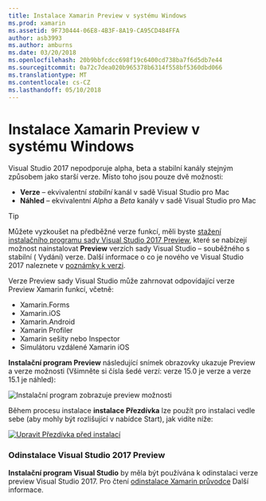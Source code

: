 ```yaml
---
title: Instalace Xamarin Preview v systému Windows
ms.prod: xamarin
ms.assetid: 9F730444-06E8-4B3F-8A19-CA95CD484FFA
author: asb3993
ms.author: amburns
ms.date: 03/20/2018
ms.openlocfilehash: 20b9bbfcdcc698f19c6400cd738ba7f6d5db7e44
ms.sourcegitcommit: 0a72c7dea020b965378b6314f558bf5360dbd066
ms.translationtype: MT
ms.contentlocale: cs-CZ
ms.lasthandoff: 05/10/2018
---
```

# <a name="installing-xamarin-preview-on-windows"></a>Instalace Xamarin Preview v systému Windows

Visual Studio 2017 nepodporuje alpha, beta a stabilní kanály stejným způsobem jako starší verze. Místo toho jsou pouze dvě možnosti:

- **Verze** – ekvivalentní _stabilní_ kanál v sadě Visual Studio pro Mac
- **Náhled** – ekvivalentní _Alpha_ a _Beta_ kanály v sadě Visual Studio pro Mac

> [!TIP] 
> Můžete vyzkoušet na předběžné verze funkcí, měli byste [stažení instalačního programu sady Visual Studio 2017 Preview](https://www.visualstudio.com/vs/preview/), které se nabízejí možnost nainstalovat **Preview** verzích sady Visual Studio – souběžného s stabilní ( Vydání) verze. Další informace o co je nového ve Visual Studio 2017 naleznete v [poznámky k verzi](/visualstudio/releasenotes/vs2017-preview-relnotes).

Verze Preview sady Visual Studio může zahrnovat odpovídající verze Preview Xamarin funkcí, včetně:

- Xamarin.Forms
- Xamarin.iOS
- Xamarin.Android
- Xamarin Profiler
- Xamarin sešity nebo Inspector
- Simulátoru vzdálené Xamarin iOS

**Instalační program Preview** následující snímek obrazovky ukazuje Preview a verze možnosti (Všimněte si čísla šedé verzí: verze 15.0 je verze a verze 15.1 je náhled):

![Instalační program zobrazuje preview možnosti](windows-images/vs2017-installer.jpg)

Během procesu instalace **instalace Přezdívka** lze použít pro instalaci vedle sebe (aby mohly být rozlišující v nabídce Start), jak vidíte níže:

[![Upravit Přezdívka před instalací](windows-images/vs2017-nickname-sml.png "úpravy Přezdívka před instalací")](windows-images/vs2017-nickname.png#lightbox)

### <a name="uninstalling-visual-studio-2017-preview"></a>Odinstalace Visual Studio 2017 Preview

**Instalační program Visual Studio** by měla být používána k odinstalaci verze preview Visual Studio 2017. Pro čtení [odinstalace Xamarin průvodce](uninstalling-xamarin.md#uninstallvs2017) Další informace.
